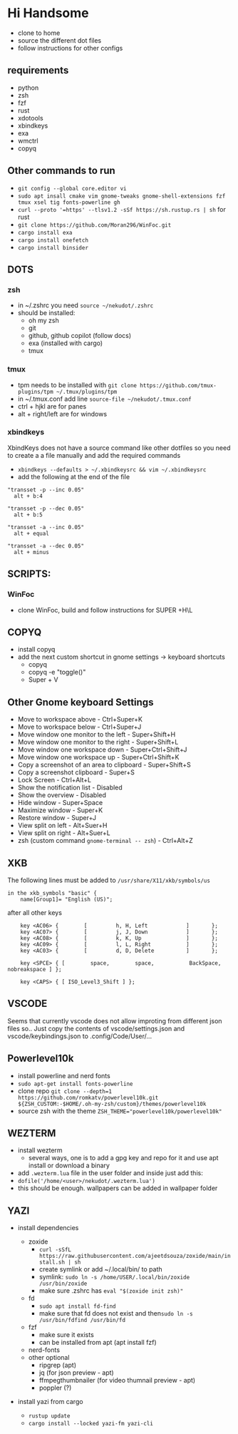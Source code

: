 # Hi Handsome
- clone to home
- source the different dot files
- follow instructions for other configs

## requirements
- python
- zsh
- fzf
- rust
- xdotools
- xbindkeys
- exa
- wmctrl
- copyq

## Other commands to run
- `git config --global core.editor vi`
- `sudo apt insall cmake vim gnome-tweaks gnome-shell-extensions fzf tmux xsel tig fonts-powerline gh`
- `curl --proto '=https' --tlsv1.2 -sSf https://sh.rustup.rs | sh` for rust
- `git clone https://github.com/Moran296/WinFoc.git`
- `cargo install exa`
- `cargo install onefetch`
- `cargo install binsider`

## DOTS

### zsh
- in ~/.zshrc you need `source ~/nekudot/.zshrc`
- should be installed:
	- oh my zsh
	- git
	- github, github copilot (follow docs)
	- exa (installed with cargo)
	- tmux

### tmux
- tpm needs to be installed with `git clone https://github.com/tmux-plugins/tpm ~/.tmux/plugins/tpm`
- in ~/.tmux.conf add line `source-file ~/nekudot/.tmux.conf`
- ctrl + hjkl are for panes
- alt + right/left are for windows

### xbindkeys
XbindKeys does not have a source command like other dotfiles so you need to create a a file manually and add the required commands
- `xbindkeys --defaults > ~/.xbindkeysrc && vim ~/.xbindkeysrc`
- add the following at the end of the file

```
"transset -p --inc 0.05"
  alt + b:4

"transset -p --dec 0.05"
  alt + b:5

"transset -a --inc 0.05"
  alt + equal

"transset -a --dec 0.05"
  alt + minus
```

## SCRIPTS:

### WinFoc
- clone WinFoc, build and follow instructions for SUPER +H\L


## COPYQ
- install copyq
- add the next custom shortcut in gnome settings -> keyboard shortcuts
	- copyq
	- copyq -e "toggle()"
	- Super + V



## Other Gnome keyboard Settings
- Move to workspace above 			- Ctrl+Super+K
- Move to workspace below 			- Ctrl+Super+J
- Move window one monitor to the left 		- Super+Shift+H
- Move window one monitor to the right 		- Super+Shift+L
- Move window one workspace down 		- Super+Ctrl+Shift+J
- Move window one workspace up 			- Super+Ctrl+Shift+K
- Copy a screenshot of an area to clipboard 	- Super+Shift+S
- Copy a screenshot clipboard 			- Super+S
- Lock Screen					- Ctrl+Alt+L
- Show the notification list			- Disabled
- Show the overview				- Disabled
- Hide window					- Super+Space
- Maximize window				- Super+K
- Restore window				- Super+J
- View split on left				- Alt+Suer+H
- View split on right				- Alt+Suer+L
- zsh (custom command `gnome-terminal -- zsh`)  - Ctrl+Alt+Z


## XKB
The following lines must be added to `/usr/share/X11/xkb/symbols/us`

```
in the xkb_symbols "basic" {
	name[Group1]= "English (US)";
```

after all other keys

```
    key <AC06> {        [         h, H, Left            ]       };
    key <AC07> {        [         j, J, Down            ]       };
    key <AC08> {        [         k, K, Up              ]       };
    key <AC09> {        [         l, L, Right           ]       };
    key <AC03> {        [         d, D, Delete          ]       };

    key <SPCE> { [        space,        space,           BackSpace,     nobreakspace ] };

    key <CAPS> { [ ISO_Level3_Shift ] };
```

## VSCODE

Seems that currently vscode does not allow improting from different json files so..
Just copy the contents of vscode/settings.json and vscode/keybindings.json to .config/Code/User/...

## Powerlevel10k
- install powerline and nerd fonts
- `sudo apt-get install fonts-powerline`
- clone repo `git clone --depth=1 https://github.com/romkatv/powerlevel10k.git ${ZSH_CUSTOM:-$HOME/.oh-my-zsh/custom}/themes/powerlevel10k`
- source zsh with the theme `ZSH_THEME="powerlevel10k/powerlevel10k"`

## WEZTERM
- install wezterm
    - several ways, one is to add a gpg key and repo for it and use apt install or download a binary
- add `.wezterm.lua` file in the user folder and inside  just add this:
- `dofile('/home/<user>/nekudot/.wezterm.lua')`
- this should be enough. wallpapers can be added in wallpaper folder

## YAZI
- install dependencies
    - zoxide
        - `curl -sSfL https://raw.githubusercontent.com/ajeetdsouza/zoxide/main/install.sh | sh`
        - create symlink or add ~/.local/bin/ to path
        - symlink: `sudo ln -s /home/USER/.local/bin/zoxide /usr/bin/zoxide`
        - make sure .zshrc has `eval "$(zoxide init zsh)"`
    - fd
        - `sudo apt install fd-find`
        - make sure that fd does not exist and then`sudo ln -s /usr/bin/fdfind /usr/bin/fd`
    - fzf
        - make sure it exists
        - can be installed from apt (apt install fzf)
    - nerd-fonts
    - other optional
        - ripgrep (apt)
        - jq (for json preview - apt)
        - ffmpegthumbnailer (for video thumnail preview - apt)
        - poppler (?)

- install yazi from cargo
    - `rustup update`
    - `cargo install --locked yazi-fm yazi-cli`
